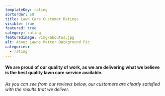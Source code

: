 ```yaml
---
templateKey: rating
sortorder: 50
title: Lawn Care Customer Ratings
visible: true
featured: true
category: rating
featuredimage: /img/aboutus.jpg
alt: About Lawns Matter Background Pic
categories:
  - rating
---
```

#### We are proud of our quality of work, as we are delivering what we believe is the best quality lawn care service available. ####

###### As you can see from our reviews below, our customers are clearly satisfied with the results that we deliver. ######
